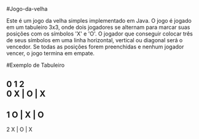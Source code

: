 #Jogo-da-velha

Este é um jogo da velha simples implementado em Java. O jogo é jogado em um tabuleiro 3x3, onde dois jogadores se alternam para marcar suas posições com os símbolos 'X' e 'O'. O jogador que conseguir colocar três de seus símbolos em uma linha horizontal, vertical ou diagonal será o vencedor. Se todas as posições forem preenchidas e nenhum jogador vencer, o jogo termina em empate.

#Exemplo de Tabuleiro

   0   1   2   
0  X | O | X 
  ------------
1  O | X | O 
  ------------
2  X | O | X 
